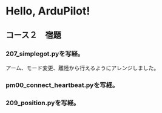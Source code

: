 # Hello, ArduPilot!<br>

## コース２　宿題
### 207_simplegot.pyを写経。<br>
アーム、モード変更、離陸から行えるようにアレンジしました。<br>
### pm00_connect_heartbeat.pyを写経。<br>
### 209_position.pyを写経。<br>